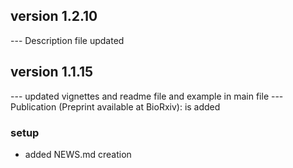 ## version 1.2.10

--- Description file updated

## version 1.1.15

--- updated vignettes and readme file and example in main file
--- Publication (Preprint available at BioRxiv): is added


### setup

- added NEWS.md creation


